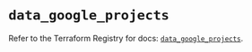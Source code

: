 # `data_google_projects`

Refer to the Terraform Registry for docs: [`data_google_projects`](https://registry.terraform.io/providers/drfaust92/google/4.16.4/docs/data-sources/projects).
